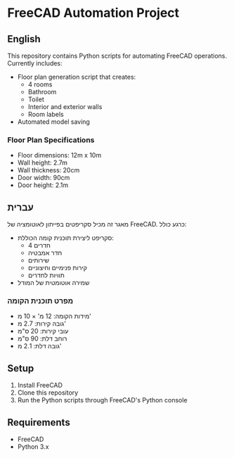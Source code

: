 # FreeCAD Automation Project
## English
This repository contains Python scripts for automating FreeCAD operations. Currently includes:
- Floor plan generation script that creates:
  - 4 rooms
  - Bathroom
  - Toilet
  - Interior and exterior walls
  - Room labels
- Automated model saving

### Floor Plan Specifications
- Floor dimensions: 12m x 10m
- Wall height: 2.7m
- Wall thickness: 20cm
- Door width: 90cm
- Door height: 2.1m

## עברית
מאגר זה מכיל סקריפטים בפייתון לאוטומציה של FreeCAD. כרגע כולל:
- סקריפט ליצירת תוכנית קומה הכוללת:
  - 4 חדרים
  - חדר אמבטיה
  - שירותים
  - קירות פנימיים וחיצוניים
  - תוויות לחדרים
- שמירה אוטומטית של המודל

### מפרט תוכנית הקומה
- מידות הקומה: 12 מ' × 10 מ'
- גובה קירות: 2.7 מ'
- עובי קירות: 20 ס"מ
- רוחב דלת: 90 ס"מ
- גובה דלת: 2.1 מ'

## Setup
1. Install FreeCAD
2. Clone this repository
3. Run the Python scripts through FreeCAD's Python console

## Requirements
- FreeCAD
- Python 3.x 